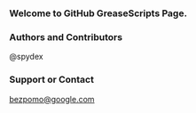 ### Welcome to GitHub GreaseScripts Page.

### Authors and Contributors
@spydex

### Support or Contact
bezpomo@google.com